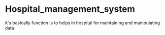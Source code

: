 # Hospital_management_system
it's basically function is to helps in hospital for maintaining and manipulating data

